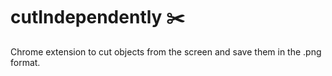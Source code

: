 # cutIndependently ✂️
Chrome extension to cut objects from the screen and save them in the .png format.
